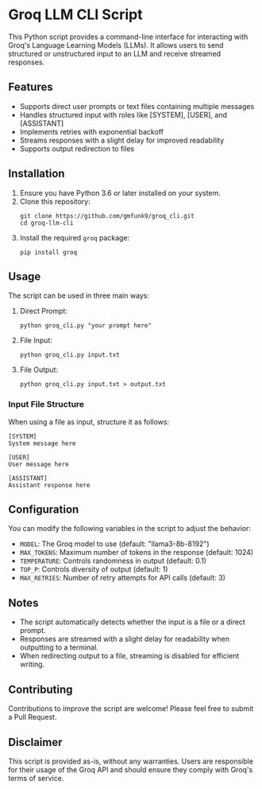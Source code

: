 # Groq LLM CLI Script

This Python script provides a command-line interface for interacting with Groq's Language Learning Models (LLMs). It allows users to send structured or unstructured input to an LLM and receive streamed responses.

## Features

- Supports direct user prompts or text files containing multiple messages
- Handles structured input with roles like [SYSTEM], [USER], and [ASSISTANT]
- Implements retries with exponential backoff
- Streams responses with a slight delay for improved readability
- Supports output redirection to files

## Installation

1. Ensure you have Python 3.6 or later installed on your system.
2. Clone this repository:
   ```
   git clone https://github.com/gmfunk9/groq_cli.git
   cd groq-llm-cli
   ```
3. Install the required `groq` package:
   ```
   pip install groq
   ```

## Usage

The script can be used in three main ways:

1. Direct Prompt:
   ```
   python groq_cli.py "your prompt here"
   ```

2. File Input:
   ```
   python groq_cli.py input.txt
   ```

3. File Output:
   ```
   python groq_cli.py input.txt > output.txt
   ```

### Input File Structure

When using a file as input, structure it as follows:

```
[SYSTEM]
System message here

[USER]
User message here

[ASSISTANT]
Assistant response here
```

## Configuration

You can modify the following variables in the script to adjust the behavior:

- `MODEL`: The Groq model to use (default: "llama3-8b-8192")
- `MAX_TOKENS`: Maximum number of tokens in the response (default: 1024)
- `TEMPERATURE`: Controls randomness in output (default: 0.1)
- `TOP_P`: Controls diversity of output (default: 1)
- `MAX_RETRIES`: Number of retry attempts for API calls (default: 3)

## Notes

- The script automatically detects whether the input is a file or a direct prompt.
- Responses are streamed with a slight delay for readability when outputting to a terminal.
- When redirecting output to a file, streaming is disabled for efficient writing.

## Contributing

Contributions to improve the script are welcome! Please feel free to submit a Pull Request.

## Disclaimer

This script is provided as-is, without any warranties. Users are responsible for their usage of the Groq API and should ensure they comply with Groq's terms of service.

